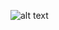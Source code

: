 ![alt text](https://drive.google.com/drive/folders/1ehuoal6rb3OXBnbelXqIR7brVDgfeGF5/Rnn_fc7_cls_bbox.png)
